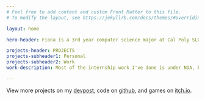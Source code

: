 ```yaml
---
# Feel free to add content and custom Front Matter to this file.
# To modify the layout, see https://jekyllrb.com/docs/themes/#overriding-theme-defaults

layout: home

hero-header: Fiona is a 3rd year computer science major at Cal Poly SLO, minoring in Computing for Interactive Arts. She is an aspiring game developer and has a passion for making art and expanding worlds with code.

projects-header: PROJECTS
projects-subheader1: Personal
projects-subheader2: Work
work-description: Most of the internship work I've done is under NDA, but I would love to chat about it generally.

---
```


View more projects on my [devpost][devpost-link], code on [github][github-link], and games on [itch.io][itch-link].

[github-link]:https://github.com/faliona6
[itch-link]: https://faliona6.itch.io
[devpost-link]: https://devpost.com/faliona6?ref_content=user-portfolio&ref_feature=portfolio&ref_medium=global-nav
